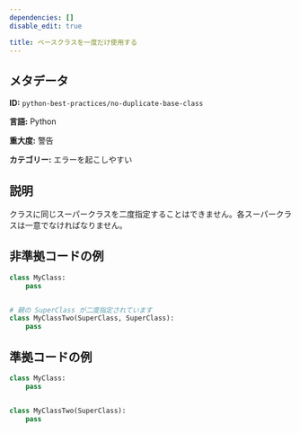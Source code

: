 ```yaml
---
dependencies: []
disable_edit: true

title: ベースクラスを一度だけ使用する
---
```

## メタデータ
**ID:** `python-best-practices/no-duplicate-base-class`

**言語:** Python

**重大度:** 警告

**カテゴリー:** エラーを起こしやすい

## 説明
クラスに同じスーパークラスを二度指定することはできません。各スーパークラスは一意でなければなりません。

## 非準拠コードの例
```python
class MyClass:
    pass


# 親の SuperClass が二度指定されています
class MyClassTwo(SuperClass, SuperClass):
    pass
```

## 準拠コードの例
```python
class MyClass:
    pass


class MyClassTwo(SuperClass):
    pass
```

